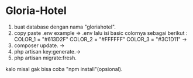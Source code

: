 # Gloria-Hotel

1. buat database dengan nama "gloriahotel".
2. copy paste .env example => .env
   lalu isi basic colornya sebagai berikut :
    COLOR_1 = "#613D2F"
    COLOR_2 = "#FFFFFF"
    COLOR_3 = "#3C1D11" ->
3. composer update. ->
4. php artisan key:generate.->
5. php artisan migrate:fresh.

kalo misal gak bisa coba "npm install"(opsional).
